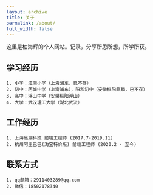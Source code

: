 ```yaml
---
layout: archive
title: 关于
permalink: /about/
full_width: false
---
```


这里是柏海辉的个人网站。记录，分享所思所想，所学所获。

## 学习经历

    1. 小学：江南小学（上海浦东，已不存）
    2. 初中：历城中学（上海浦东），阳和初中（安徽枞阳麒麟，已不存）
    3. 高中：浮山中学（安徽枞阳浮山）
    4. 大学：武汉理工大学（湖北武汉）

## 工作经历

    1. 上海黑湖科技 前端工程师 (2017.7-2019.11)
    2. 杭州阿里巴巴(淘宝特价版) 前端工程师 (2020.2 - 至今)

## 联系方式

    1. qq邮箱：2911403289@qq.com
    2. 微信：18502178340
